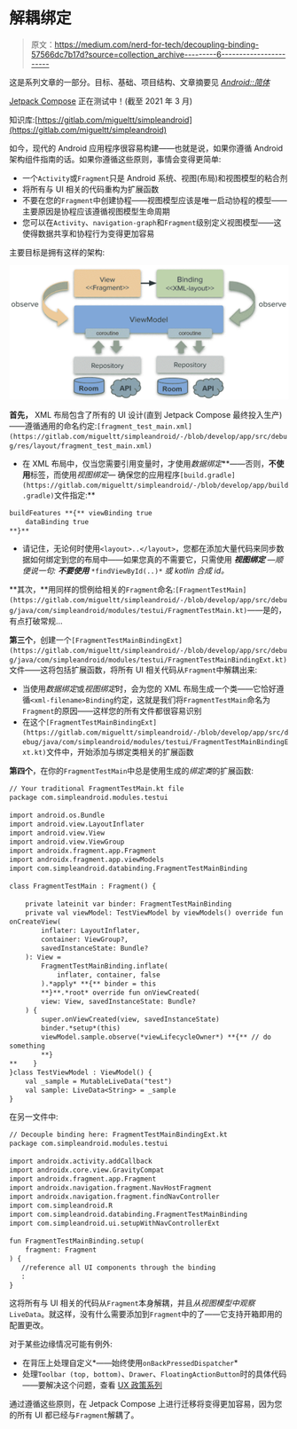 # 解耦绑定

> 原文：<https://medium.com/nerd-for-tech/decoupling-binding-57566dc7b17d?source=collection_archive---------6----------------------->

这是系列文章的一部分。目标、基础、项目结构、文章摘要见 [*Android::简体*](https://sites.google.com/view/migueltt/home_en)

[Jetpack Compose](https://developer.android.com/jetpack/compose) 正在测试中！(截至 2021 年 3 月)

知识库:[https://gitlab.com/migueltt/simpleandroid](https://gitlab.com/migueltt/simpleandroid)

如今，现代的 Android 应用程序很容易构建——也就是说，如果你遵循 Android 架构组件指南的话。如果你遵循这些原则，事情会变得更简单:

*   一个`Activity`或`Fragment`只是 Android 系统、视图(布局)和视图模型的粘合剂
*   将所有与 UI 相关的代码重构为扩展函数
*   不要在您的`Fragment`中创建协程——视图模型应该是唯一启动协程的模型——主要原因是协程应该遵循视图模型生命周期
*   您可以在`Activity`、`navigation-graph`和`Fragment`级别定义视图模型——这使得数据共享和协程行为变得更加容易

主要目标是拥有这样的架构:

![](img/d24dab60637d8a2836a55588aad95071.png)

**首先，** XML 布局包含了所有的 UI 设计(直到 Jetpack Compose 最终投入生产)——遵循通用的命名约定:`[fragment_test_main.xml](https://gitlab.com/migueltt/simpleandroid/-/blob/develop/app/src/debug/res/layout/fragment_test_main.xml)`

*   在 XML 布局中，仅当您需要引用变量时，才使用*数据绑定***——否则，**不使用**标签，而使用*视图绑定—* 确保您的应用程序`[build.gradle](https://gitlab.com/migueltt/simpleandroid/-/blob/develop/app/build.gradle)`文件指定:**

```
buildFeatures **{** viewBinding true
    dataBinding true
**}**
```

*   请记住，无论何时使用`<layout>..</layout>`，您都在添加大量代码来同步数据如何绑定到您的布局中——如果您真的不需要它，只需使用 ***视图绑定*** *—顺便说一句:* ***不要使用*** `*findViewById(..)*` *或 kotlin 合成 id。*

**其次，**用同样的惯例给相关的`Fragment`命名:`[FragmentTestMain](https://gitlab.com/migueltt/simpleandroid/-/blob/develop/app/src/debug/java/com/simpleandroid/modules/testui/FragmentTestMain.kt)`——是的，有点打破常规…

**第三个**，创建一个`[FragmentTestMainBindingExt](https://gitlab.com/migueltt/simpleandroid/-/blob/develop/app/src/debug/java/com/simpleandroid/modules/testui/FragmentTestMainBindingExt.kt)`文件——这将包括扩展函数，将所有 UI 相关代码从`Fragment`中解耦出来:

*   当使用*数据绑定*或*视图绑定*时，会为您的 XML 布局生成一个类——它恰好遵循`<xml-filename>Binding`约定，这就是我们将`FragmentTestMain`命名为`Fragment`的原因——这样您的所有文件都很容易识别
*   在这个`[FragmentTestMainBindingExt](https://gitlab.com/migueltt/simpleandroid/-/blob/develop/app/src/debug/java/com/simpleandroid/modules/testui/FragmentTestMainBindingExt.kt)`文件中，开始添加与绑定类相关的扩展函数

**第四个**，在你的`FragmentTestMain`中总是使用生成的*绑定类*的扩展函数:

```
// Your traditional FragmentTestMain.kt file
package com.simpleandroid.modules.testui

import android.os.Bundle
import android.view.LayoutInflater
import android.view.View
import android.view.ViewGroup
import androidx.fragment.app.Fragment
import androidx.fragment.app.viewModels
import com.simpleandroid.databinding.FragmentTestMainBinding

class FragmentTestMain : Fragment() {

    private lateinit var binder: FragmentTestMainBinding
    private val viewModel: TestViewModel by viewModels() override fun onCreateView(
        inflater: LayoutInflater,
        container: ViewGroup?,
        savedInstanceState: Bundle?
    ): View =
        FragmentTestMainBinding.inflate(
            inflater, container, false
        ).*apply* **{** binder = this
        **}**.*root* override fun onViewCreated(
        view: View, savedInstanceState: Bundle?
    ) {
        super.onViewCreated(view, savedInstanceState)
        binder.*setup*(this)
        viewModel.sample.observe(*viewLifecycleOwner*) **{** // do something
        **}
**    }
}class TestViewModel : ViewModel() {
    val _sample = MutableLiveData("test")
    val sample: LiveData<String> = _sample
}
```

在另一文件中:

```
// Decouple binding here: FragmentTestMainBindingExt.kt
package com.simpleandroid.modules.testui

import androidx.activity.addCallback
import androidx.core.view.GravityCompat
import androidx.fragment.app.Fragment
import androidx.navigation.fragment.NavHostFragment
import androidx.navigation.fragment.findNavController
import com.simpleandroid.R
import com.simpleandroid.databinding.FragmentTestMainBinding
import com.simpleandroid.ui.setupWithNavControllerExt

fun FragmentTestMainBinding.setup(
    fragment: Fragment
) {
   //reference all UI components through the binding
   :
}
```

这将所有与 UI 相关的代码从`Fragment`本身解耦，并且*从视图模型中观察* `LiveData`。就这样，没有什么需要添加到`Fragment`中的了——它支持开箱即用的配置更改。

对于某些边缘情况可能有例外:

*   在背压上处理自定义*——始终使用`onBackPressedDispatcher`*
*   处理`Toolbar (top, bottom)`、`Drawer`、`FloatingActionButton`时的具体代码——要解决这个问题，查看 [UX 政策系列](https://miguelt.medium.com/ux-policies-bbbb432dc5fc)

通过遵循这些原则，在 Jetpack Compose 上进行迁移将变得更加容易，因为您的所有 UI 都已经与`Fragment`解耦了。